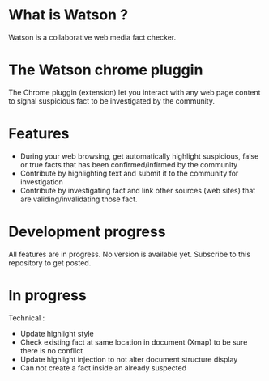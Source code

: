# What is Watson ?
Watson is a collaborative web media fact checker.

# The Watson chrome pluggin
The Chrome pluggin (extension) let you interact with any web page content to signal suspicious fact to be investigated by the community.

# Features
* During your web browsing, get automatically highlight suspicious, false or true facts that has been confirmed/infirmed by the community
* Contribute by highlighting text and submit it to the community for investigation
* Contribute by investigating fact and link other sources (web sites) that are validing/invalidating those fact.

# Development progress
All features are in progress. No version is available yet. Subscribe to this repository to get posted.

# In progress
Technical :
- Update highlight style
- Check existing fact at same location in document (Xmap) to be sure there is no conflict
- Update highlight injection to not alter document structure display
- Can not create a fact inside an already suspected
